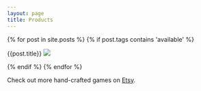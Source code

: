 ```yaml
---
layout: page
title: Products
---
```


{% for post in site.posts %}
  {% if post.tags contains 'available' %}
  <p class="message">
     {{post.title}}
     <a href="{{ post.url }}"><img src="/assets/{{ post.img }}"></a>
  </p>
  {% endif %}
{% endfor %}

Check out more hand-crafted games on [Etsy](https://www.etsy.com/shop/RichGames/).
